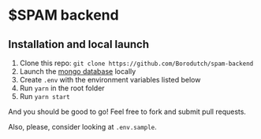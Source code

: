 # $SPAM backend

## Installation and local launch

1. Clone this repo: `git clone https://github.com/Borodutch/spam-backend`
2. Launch the [mongo database](https://www.mongodb.com/) locally
3. Create `.env` with the environment variables listed below
4. Run `yarn` in the root folder
5. Run `yarn start`

And you should be good to go! Feel free to fork and submit pull requests.

Also, please, consider looking at `.env.sample`.
